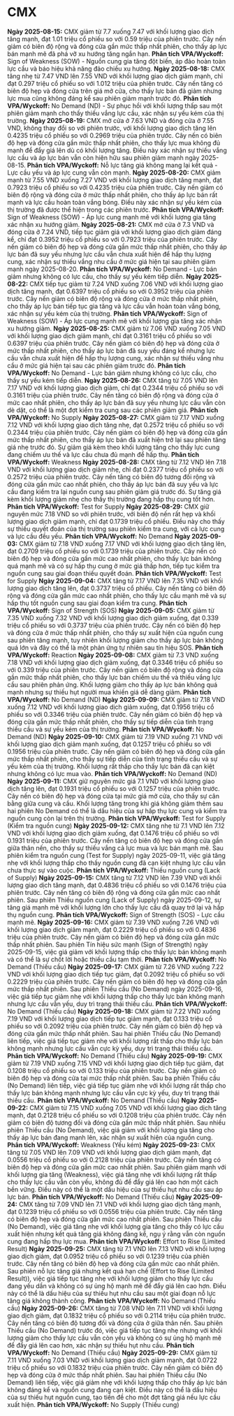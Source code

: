 # CMX

**Ngày 2025-08-15:** CMX giảm từ 7.7 xuống 7.47 với khối lượng giao dịch tăng mạnh, đạt 1.01 triệu cổ phiếu so với 0.59 triệu của phiên trước. Cây nến giảm có biên độ rộng và đóng cửa gần mức thấp nhất phiên, cho thấy áp lực bán mạnh mẽ đã phá vỡ xu hướng tăng ngắn hạn. **Phân tích VPA/Wyckoff:** Sign of Weakness (SOW) - Nguồn cung gia tăng đột biến, áp đảo hoàn toàn lực cầu và báo hiệu khả năng đảo chiều xu hướng.
**Ngày 2025-08-18:** CMX tăng nhẹ từ 7.47 VND lên 7.55 VND với khối lượng giao dịch giảm mạnh, chỉ đạt 0.297 triệu cổ phiếu so với 1.012 triệu của phiên trước. Cây nến tăng có biên độ hẹp và đóng cửa trên giá mở cửa, cho thấy lực bán đã giảm nhưng lực mua cũng không đáng kể sau phiên giảm mạnh trước đó. **Phân tích VPA/Wyckoff:** No Demand (ND) - Sự phục hồi với khối lượng thấp sau một phiên giảm mạnh cho thấy thiếu vắng lực cầu, xác nhận sự yếu kém của thị trường.
**Ngày 2025-08-19:** CMX mở cửa ở 7.63 VND và đóng cửa ở 7.55 VND, không thay đổi so với phiên trước, với khối lượng giao dịch tăng lên 0.4235 triệu cổ phiếu so với 0.2969 triệu của phiên trước. Cây nến có biên độ hẹp và đóng cửa gần mức thấp nhất phiên, cho thấy lực mua không đủ mạnh để đẩy giá lên dù có khối lượng tăng. Điều này xác nhận sự thiếu vắng lực cầu và áp lực bán vẫn còn hiện hữu sau phiên giảm mạnh ngày 2025-08-15. **Phân tích VPA/Wyckoff:** Nỗ lực tăng giá không mang lại kết quả - Lực cầu yếu và áp lực cung vẫn còn mạnh.
**Ngày 2025-08-20:** CMX giảm mạnh từ 7.55 VND xuống 7.27 VND với khối lượng giao dịch tăng mạnh, đạt 0.7923 triệu cổ phiếu so với 0.4235 triệu của phiên trước. Cây nến giảm có biên độ rộng và đóng cửa ở mức thấp nhất phiên, cho thấy áp lực bán rất mạnh và lực cầu hoàn toàn vắng bóng. Điều này xác nhận sự yếu kém của thị trường đã được thể hiện trong các phiên trước. **Phân tích VPA/Wyckoff:** Sign of Weakness (SOW) - Áp lực cung mạnh mẽ với khối lượng gia tăng xác nhận xu hướng giảm.
**Ngày 2025-08-21:** CMX mở cửa ở 7.3 VND và đóng cửa ở 7.24 VND, tiếp tục giảm giá với khối lượng giao dịch giảm đáng kể, chỉ đạt 0.3952 triệu cổ phiếu so với 0.7923 triệu của phiên trước. Cây nến giảm có biên độ hẹp và đóng cửa gần mức thấp nhất phiên, cho thấy áp lực bán đã suy yếu nhưng lực cầu vẫn chưa xuất hiện để hấp thụ lượng cung, xác nhận sự thiếu vắng nhu cầu ở mức giá hiện tại sau phiên giảm mạnh ngày 2025-08-20. **Phân tích VPA/Wyckoff:** No Demand - Lực bán giảm nhưng không có lực cầu, cho thấy sự yếu kém tiếp diễn.
**Ngày 2025-08-22:** CMX tiếp tục giảm từ 7.24 VND xuống 7.06 VND với khối lượng giao dịch tăng mạnh, đạt 0.6397 triệu cổ phiếu so với 0.3952 triệu của phiên trước. Cây nến giảm có biên độ rộng và đóng cửa ở mức thấp nhất phiên, cho thấy áp lực bán tiếp tục gia tăng và lực cầu vẫn hoàn toàn vắng bóng, xác nhận sự yếu kém của thị trường. **Phân tích VPA/Wyckoff:** Sign of Weakness (SOW) - Áp lực cung mạnh mẽ với khối lượng gia tăng xác nhận xu hướng giảm.
**Ngày 2025-08-25:** CMX giảm từ 7.06 VND xuống 7.05 VND với khối lượng giao dịch giảm mạnh, chỉ đạt 0.3161 triệu cổ phiếu so với 0.6397 triệu của phiên trước. Cây nến giảm có biên độ hẹp và đóng cửa ở mức thấp nhất phiên, cho thấy áp lực bán đã suy yếu đáng kể nhưng lực cầu vẫn chưa xuất hiện để hấp thụ lượng cung, xác nhận sự thiếu vắng nhu cầu ở mức giá hiện tại sau các phiên giảm trước đó. **Phân tích VPA/Wyckoff:** No Demand - Lực bán giảm nhưng không có lực cầu, cho thấy sự yếu kém tiếp diễn.
**Ngày 2025-08-26:** CMX tăng từ 7.05 VND lên 7.17 VND với khối lượng giao dịch giảm, chỉ đạt 0.2344 triệu cổ phiếu so với 0.3161 triệu của phiên trước. Cây nến tăng có biên độ rộng và đóng cửa ở mức cao nhất phiên, cho thấy áp lực bán đã suy yếu nhưng lực cầu vẫn còn dè dặt, có thể là một đợt kiểm tra cung sau các phiên giảm giá. **Phân tích VPA/Wyckoff:** No Supply
**Ngày 2025-08-27:** CMX giảm từ 7.17 VND xuống 7.12 VND với khối lượng giao dịch tăng nhẹ, đạt 0.2572 triệu cổ phiếu so với 0.2344 triệu của phiên trước. Cây nến giảm có biên độ hẹp và đóng cửa gần mức thấp nhất phiên, cho thấy áp lực bán đã xuất hiện trở lại sau phiên tăng giá nhẹ trước đó. Sự giảm giá kèm theo khối lượng tăng cho thấy lực cung đang chiếm ưu thế và lực cầu chưa đủ mạnh để hấp thụ. **Phân tích VPA/Wyckoff:** Weakness
**Ngày 2025-08-28:** CMX tăng từ 7.12 VND lên 7.18 VND với khối lượng giao dịch giảm nhẹ, chỉ đạt 0.2377 triệu cổ phiếu so với 0.2572 triệu của phiên trước. Cây nến tăng có biên độ tương đối rộng và đóng cửa gần mức cao nhất phiên, cho thấy áp lực bán đã suy yếu và lực cầu đang kiểm tra lại nguồn cung sau phiên giảm giá trước đó. Sự tăng giá kèm khối lượng giảm nhẹ cho thấy thị trường đang hấp thụ cung tốt hơn. **Phân tích VPA/Wyckoff:** Test for Supply
**Ngày 2025-08-29:** CMX giữ nguyên mức 7.18 VND so với phiên trước, với biên độ nến rất hẹp và khối lượng giao dịch giảm mạnh, chỉ đạt 0.1739 triệu cổ phiếu. Điều này cho thấy sự thiếu quyết đoán của thị trường sau phiên kiểm tra cung, với cả lực cung và lực cầu đều yếu. **Phân tích VPA/Wyckoff:** No Demand
**Ngày 2025-09-03:** CMX giảm từ 7.18 VND xuống 7.17 VND với khối lượng giao dịch tăng lên, đạt 0.2709 triệu cổ phiếu so với 0.1739 triệu của phiên trước. Cây nến có biên độ hẹp và đóng cửa gần mức cao nhất phiên, cho thấy lực bán không quá mạnh mẽ và có sự hấp thụ cung ở mức giá thấp hơn, tiếp tục kiểm tra nguồn cung sau giai đoạn thiếu quyết đoán. **Phân tích VPA/Wyckoff:** Test for Supply
**Ngày 2025-09-04:** CMX tăng từ 7.17 VND lên 7.35 VND với khối lượng giao dịch tăng lên, đạt 0.3737 triệu cổ phiếu. Cây nến tăng có biên độ rộng và đóng cửa gần mức cao nhất phiên, cho thấy lực cầu mạnh mẽ và sự hấp thụ tốt nguồn cung sau giai đoạn kiểm tra cung. **Phân tích VPA/Wyckoff:** Sign of Strength (SOS)
**Ngày 2025-09-05:** CMX giảm từ 7.35 VND xuống 7.32 VND với khối lượng giao dịch giảm xuống, đạt 0.339 triệu cổ phiếu so với 0.3737 triệu của phiên trước. Cây nến có biên độ hẹp và đóng cửa ở mức thấp nhất phiên, cho thấy sự xuất hiện của nguồn cung sau phiên tăng mạnh, tuy nhiên khối lượng giảm cho thấy áp lực bán không quá lớn và đây có thể là một phản ứng tự nhiên sau tín hiệu SOS. **Phân tích VPA/Wyckoff:** Reaction
**Ngày 2025-09-08:** CMX giảm từ 7.3 VND xuống 7.18 VND với khối lượng giao dịch giảm xuống, đạt 0.3346 triệu cổ phiếu so với 0.339 triệu của phiên trước. Cây nến giảm có biên độ rộng và đóng cửa gần mức thấp nhất phiên, cho thấy lực bán chiếm ưu thế và thiếu vắng lực cầu sau phiên phản ứng. Khối lượng giảm cho thấy áp lực bán không quá mạnh nhưng sự thiếu hụt người mua khiến giá dễ dàng giảm. **Phân tích VPA/Wyckoff:** No Demand (ND)
**Ngày 2025-09-09:** CMX giảm từ 7.18 VND xuống 7.12 VND với khối lượng giao dịch giảm xuống, đạt 0.1956 triệu cổ phiếu so với 0.3346 triệu của phiên trước. Cây nến giảm có biên độ hẹp và đóng cửa gần mức thấp nhất phiên, cho thấy sự tiếp diễn của tình trạng thiếu cầu và sự yếu kém của thị trường. **Phân tích VPA/Wyckoff:** No Demand (ND)
**Ngày 2025-09-10:** CMX giảm từ 7.19 VND xuống 7.1 VND với khối lượng giao dịch giảm mạnh xuống, đạt 0.1257 triệu cổ phiếu so với 0.1956 triệu của phiên trước. Cây nến giảm có biên độ hẹp và đóng cửa gần mức thấp nhất phiên, cho thấy sự tiếp diễn của tình trạng thiếu cầu và sự yếu kém của thị trường. Khối lượng rất thấp cho thấy lực bán đã cạn kiệt nhưng không có lực mua vào. **Phân tích VPA/Wyckoff:** No Demand (ND)
**Ngày 2025-09-11:** CMX giữ nguyên mức giá 7.1 VND với khối lượng giao dịch tăng lên, đạt 0.1931 triệu cổ phiếu so với 0.1257 triệu của phiên trước. Cây nến có biên độ hẹp và đóng cửa tại mức giá mở cửa, cho thấy sự cân bằng giữa cung và cầu. Khối lượng tăng trong khi giá không giảm thêm sau hai phiên No Demand có thể là dấu hiệu của sự hấp thụ lực cung và kiểm tra nguồn cung còn lại trên thị trường. **Phân tích VPA/Wyckoff:** Test for Supply (Kiểm tra nguồn cung)
**Ngày 2025-09-12:** CMX tăng nhẹ từ 7.1 VND lên 7.12 VND với khối lượng giao dịch giảm xuống, đạt 0.1476 triệu cổ phiếu so với 0.1931 triệu của phiên trước. Cây nến tăng có biên độ hẹp và đóng cửa gần giữa thân nến, cho thấy sự thiếu vắng cả lực mua và lực bán mạnh mẽ. Sau phiên kiểm tra nguồn cung (Test for Supply) ngày 2025-09-11, việc giá tăng nhẹ với khối lượng thấp cho thấy nguồn cung đã cạn kiệt nhưng lực cầu vẫn chưa thực sự vào cuộc. **Phân tích VPA/Wyckoff:** Thiếu nguồn cung (Lack of Supply)
**Ngày 2025-09-15:** CMX tăng từ 7.12 VND lên 7.39 VND với khối lượng giao dịch tăng mạnh, đạt 0.4836 triệu cổ phiếu so với 0.1476 triệu của phiên trước. Cây nến tăng có biên độ rộng và đóng cửa gần mức cao nhất phiên. Sau phiên Thiếu nguồn cung (Lack of Supply) ngày 2025-09-12, sự tăng giá mạnh mẽ với khối lượng lớn cho thấy lực cầu đã quay trở lại và hấp thụ nguồn cung. **Phân tích VPA/Wyckoff:** Sign of Strength (SOS) - Lực cầu mạnh mẽ.
**Ngày 2025-09-16:** CMX giảm từ 7.39 VND xuống 7.26 VND với khối lượng giao dịch giảm mạnh, đạt 0.2229 triệu cổ phiếu so với 0.4836 triệu của phiên trước. Cây nến giảm có biên độ hẹp và đóng cửa gần mức thấp nhất phiên. Sau phiên Tín hiệu sức mạnh (Sign of Strength) ngày 2025-09-15, việc giá giảm với khối lượng thấp cho thấy lực bán không mạnh và có thể là sự chốt lời hoặc thiếu cầu tạm thời. **Phân tích VPA/Wyckoff:** No Demand (Thiếu cầu)
**Ngày 2025-09-17:** CMX giảm từ 7.26 VND xuống 7.22 VND với khối lượng giao dịch tiếp tục giảm, đạt 0.2092 triệu cổ phiếu so với 0.2229 triệu của phiên trước. Cây nến giảm có biên độ hẹp và đóng cửa gần mức thấp nhất phiên. Sau phiên Thiếu cầu (No Demand) ngày 2025-09-16, việc giá tiếp tục giảm nhẹ với khối lượng thấp cho thấy lực bán không mạnh nhưng lực cầu vẫn yếu, duy trì trạng thái thiếu cầu. **Phân tích VPA/Wyckoff:** No Demand (Thiếu cầu)
**Ngày 2025-09-18:** CMX giảm từ 7.22 VND xuống 7.19 VND với khối lượng giao dịch tiếp tục giảm mạnh, đạt 0.133 triệu cổ phiếu so với 0.2092 triệu của phiên trước. Cây nến giảm có biên độ hẹp và đóng cửa gần mức thấp nhất phiên. Sau hai phiên Thiếu cầu (No Demand) liên tiếp, việc giá tiếp tục giảm nhẹ với khối lượng rất thấp cho thấy lực bán không mạnh nhưng lực cầu vẫn cực kỳ yếu, duy trì trạng thái thiếu cầu. **Phân tích VPA/Wyckoff:** No Demand (Thiếu cầu)
**Ngày 2025-09-19:** CMX giảm từ 7.19 VND xuống 7.15 VND với khối lượng giao dịch tiếp tục giảm, đạt 0.1208 triệu cổ phiếu so với 0.133 triệu của phiên trước. Cây nến giảm có biên độ hẹp và đóng cửa tại mức thấp nhất phiên. Sau ba phiên Thiếu cầu (No Demand) liên tiếp, việc giá tiếp tục giảm nhẹ với khối lượng rất thấp cho thấy lực bán không mạnh nhưng lực cầu vẫn cực kỳ yếu, duy trì trạng thái thiếu cầu. **Phân tích VPA/Wyckoff:** No Demand (Thiếu cầu)
**Ngày 2025-09-22:** CMX giảm từ 7.15 VND xuống 7.05 VND với khối lượng giao dịch tăng mạnh, đạt 0.2128 triệu cổ phiếu so với 0.1208 triệu của phiên trước. Cây nến giảm có biên độ tương đối và đóng cửa gần mức thấp nhất phiên. Sau nhiều phiên Thiếu cầu (No Demand), việc giá giảm với khối lượng gia tăng cho thấy áp lực bán đang mạnh lên, xác nhận sự xuất hiện của nguồn cung. **Phân tích VPA/Wyckoff:** Weakness (Yếu kém)
**Ngày 2025-09-23:** CMX tăng từ 7.05 VND lên 7.09 VND với khối lượng giao dịch giảm mạnh, đạt 0.0556 triệu cổ phiếu so với 0.2128 triệu của phiên trước. Cây nến tăng có biên độ hẹp và đóng cửa gần mức cao nhất phiên. Sau phiên giảm mạnh với khối lượng gia tăng (Weakness), việc giá tăng nhẹ với khối lượng rất thấp cho thấy lực cầu vẫn còn yếu, không đủ để đẩy giá lên cao hơn một cách bền vững. Điều này có thể là một dấu hiệu của sự thiếu hụt nhu cầu sau áp lực bán. **Phân tích VPA/Wyckoff:** No Demand (Thiếu cầu)
**Ngày 2025-09-24:** CMX tăng từ 7.09 VND lên 7.1 VND với khối lượng giao dịch tăng mạnh, đạt 0.1239 triệu cổ phiếu so với 0.0556 triệu của phiên trước. Cây nến tăng có biên độ hẹp và đóng cửa gần mức cao nhất phiên. Sau phiên Thiếu cầu (No Demand), việc giá tăng nhẹ với khối lượng gia tăng cho thấy có lực cầu xuất hiện nhưng kết quả tăng giá không đáng kể, ngụ ý rằng vẫn còn nguồn cung đang hấp thụ lực mua. **Phân tích VPA/Wyckoff:** Effort to Rise (Limited Result)
**Ngày 2025-09-25:** CMX tăng từ 7.1 VND lên 7.13 VND với khối lượng giao dịch giảm, đạt 0.0952 triệu cổ phiếu so với 0.1239 triệu của phiên trước. Cây nến tăng có biên độ hẹp và đóng cửa gần mức cao nhất phiên. Sau phiên nỗ lực tăng giá nhưng kết quả hạn chế (Effort to Rise (Limited Result)), việc giá tiếp tục tăng nhẹ với khối lượng giảm cho thấy lực cầu đang yếu dần và không có sự ủng hộ mạnh mẽ để đẩy giá lên cao hơn. Điều này có thể là dấu hiệu của sự thiếu hụt nhu cầu sau một giai đoạn nỗ lực tăng giá không thành công. **Phân tích VPA/Wyckoff:** No Demand (Thiếu cầu)
**Ngày 2025-09-26:** CMX tăng từ 7.08 VND lên 7.11 VND với khối lượng giao dịch giảm, đạt 0.1832 triệu cổ phiếu so với 0.2114 triệu của phiên trước. Cây nến tăng có biên độ tương đối và đóng cửa ở giữa thân nến. Sau phiên Thiếu cầu (No Demand) trước đó, việc giá tiếp tục tăng nhẹ nhưng với khối lượng giảm cho thấy lực cầu vẫn còn yếu và không có sự ủng hộ mạnh mẽ để đẩy giá lên cao hơn, xác nhận sự thiếu hụt nhu cầu. **Phân tích VPA/Wyckoff:** No Demand (Thiếu cầu)
**Ngày 2025-09-29:** CMX giảm từ 7.11 VND xuống 7.03 VND với khối lượng giao dịch giảm mạnh, đạt 0.0722 triệu cổ phiếu so với 0.1832 triệu của phiên trước. Cây nến giảm có biên độ hẹp và đóng cửa ở mức thấp nhất phiên. Sau hai phiên Thiếu cầu (No Demand) liên tiếp, việc giá giảm nhẹ với khối lượng thấp cho thấy áp lực bán không đáng kể và nguồn cung đang cạn kiệt. Điều này có thể là dấu hiệu của sự thiếu hụt nguồn cung, tạo tiền đề cho một đợt tăng giá nếu lực cầu xuất hiện. **Phân tích VPA/Wyckoff:** No Supply (Thiếu cung)
